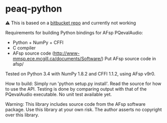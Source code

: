 # peaq-python

:warning: This is based on a [bitbucket repo](https://bitbucket.org/dinhngtu/peaq-python) and currently not working

Requirements for building Python bindings for AFsp PQevalAudio:
* Python + NumPy + CFFI
* C compiler
* AFsp source code (http://www-mmsp.ece.mcgill.ca/documents/Software/)
  Put AFsp source code in afsp/

Tested on Python 3.4 with NumPy 1.8.2 and CFFI 1.1.2, using AFsp v9r0.

How to build:
Simply run 'python setup.py install'.
Read the source for how to use the API.
Testing is done by comparing output with that of the PQevalAudio executable.
No unit test available yet.

Warning:
This library includes source code from the AFsp software package.
Use this library at your own risk.
The author asserts no copyright over this library.
